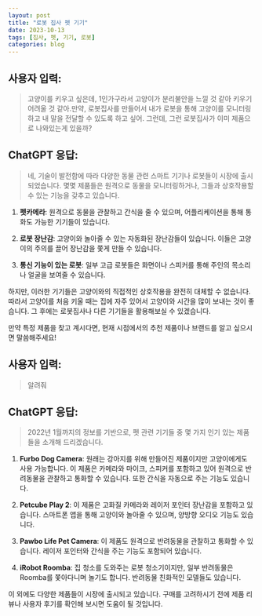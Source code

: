 ```yaml
---
layout: post
title: "로봇 집사 펫 기기"
date: 2023-10-13
tags: [집사, 펫, 기기, 로봇]
categories: blog
---
```


## 사용자 입력:
> 고양이를 키우고 싶은데, 1인가구라서 고양이가 분리불안을 느낄 것 같아 키우기 어려울 것 같아.만약, 로봇집사를 만들어서 내가 로봇을 통해 고양이를 모니터링하고 내 말을 전달할 수 있도록 하고 싶어. 그런데, 그런 로봇집사가 이미 제품으로 나와있는게 있을까?

## ChatGPT 응답:
> 네, 기술이 발전함에 따라 다양한 동물 관련 스마트 기기나 로봇들이 시장에 출시되었습니다. 몇몇 제품들은 원격으로 동물을 모니터링하거나, 그들과 상호작용할 수 있는 기능을 갖추고 있습니다.

1. **펫카메라**: 원격으로 동물을 관찰하고 간식을 줄 수 있으며, 어플리케이션을 통해 통화도 가능한 기기들이 있습니다.

2. **로봇 장난감**: 고양이와 놀아줄 수 있는 자동화된 장난감들이 있습니다. 이들은 고양이의 주의를 끌어 장난감을 쫓게 만들 수 있습니다.

3. **통신 기능이 있는 로봇**: 일부 고급 로봇들은 화면이나 스피커를 통해 주인의 목소리나 얼굴을 보여줄 수 있습니다.

하지만, 이러한 기기들은 고양이와의 직접적인 상호작용을 완전히 대체할 수 없습니다. 따라서 고양이를 처음 키울 때는 집에 자주 있어서 고양이와 시간을 많이 보내는 것이 좋습니다. 그 후에는 로봇집사나 다른 기기들을 활용해보실 수 있겠습니다.

만약 특정 제품을 찾고 계시다면, 현재 시점에서의 추천 제품이나 브랜드를 알고 싶으시면 말씀해주세요!

## 사용자 입력:
> 알려줘

## ChatGPT 응답:
> 2022년 1월까지의 정보를 기반으로, 펫 관련 기기들 중 몇 가지 인기 있는 제품들을 소개해 드리겠습니다.

1. **Furbo Dog Camera**: 원래는 강아지를 위해 만들어진 제품이지만 고양이에게도 사용 가능합니다. 이 제품은 카메라와 마이크, 스피커를 포함하고 있어 원격으로 반려동물을 관찰하고 통화할 수 있습니다. 또한 간식을 자동으로 주는 기능도 있습니다.

2. **Petcube Play 2**: 이 제품은 고화질 카메라와 레이저 포인터 장난감을 포함하고 있습니다. 스마트폰 앱을 통해 고양이와 놀아줄 수 있으며, 양방향 오디오 기능도 있습니다.

3. **Pawbo Life Pet Camera**: 이 제품도 원격으로 반려동물을 관찰하고 통화할 수 있습니다. 레이저 포인터와 간식을 주는 기능도 포함되어 있습니다.

4. **iRobot Roomba**: 집 청소를 도와주는 로봇 청소기이지만, 일부 반려동물은 Roomba를 쫓아다니며 놀기도 합니다. 반려동물 친화적인 모델들도 있습니다.

이 외에도 다양한 제품들이 시장에 출시되고 있습니다. 구매를 고려하시기 전에 제품 리뷰나 사용자 후기를 확인해 보시면 도움이 될 것입니다.

